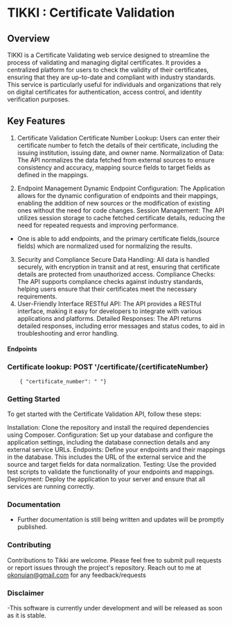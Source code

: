 # TIKKI : Certificate Validation

## Overview
TIKKI is a Certificate Validating web service designed to streamline the process of validating and managing digital certificates. It provides a centralized platform for users to check the validity of their certificates, ensuring that they are up-to-date and compliant with industry standards. This service is particularly useful for individuals and organizations that rely on digital certificates for authentication, access control, and identity verification purposes.

## Key Features

1. Certificate Validation
Certificate Number Lookup: Users can enter their certificate number to fetch the details of their certificate, including the issuing institution, issuing date, and owner name.
Normalization of Data: The API normalizes the data fetched from external sources to ensure consistency and accuracy, mapping source fields to target fields as defined in the mappings.

2. Endpoint Management
Dynamic Endpoint Configuration: The Application allows for the dynamic configuration of endpoints and their mappings, enabling the addition of new sources or the modification of existing ones without the need for code changes.
Session Management: The API utilizes session storage to cache fetched certificate details, reducing the need for repeated requests and improving performance.

- One is able to add endpoints, and the primary certificate fields,(source fields) which are normalized used for normalizing the results.
3. Security and Compliance
Secure Data Handling: All data is handled securely, with encryption in transit and at rest, ensuring that certificate details are protected from unauthorized access.
Compliance Checks: The API supports compliance checks against industry standards, helping users ensure that their certificates meet the necessary requirements.
4. User-Friendly Interface
RESTful API: The API provides a RESTful interface, making it easy for developers to integrate with various applications and platforms.
Detailed Responses: The API returns detailed responses, including error messages and status codes, to aid in troubleshooting and error handling.

#### Endpoints

###  Certificate lookup: POST '/certificate/{certificateNumber}
        { "certificate_number": " "}

### Getting Started
To get started with the Certificate Validation API, follow these steps:

Installation: Clone the repository and install the required dependencies using Composer.
Configuration: Set up your database and configure the application settings, including the database connection details and any external service URLs.
Endpoints: Define your endpoints and their mappings in the database. This includes the URL of the external service and the source and target fields for data normalization.
Testing: Use the provided test scripts to validate the functionality of your endpoints and mappings.
Deployment: Deploy the application to your server and ensure that all services are running correctly.

### Documentation
- Further documentation is still being written and updates will be promptly published.

### Contributing
Contributions to Tikki are welcome. Please feel free to submit pull requests or report issues through the project's repository.
Reach out to me at okonuian@gmail.com for any feedback/requests

### Disclaimer
-This software is currently under development and will be released as soon as it is stable.
